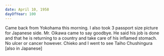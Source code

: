 ```yaml
---
date: April 10, 1958
dayOfYear: 100
---
```

Came back from Yokohama this morning. I also took 3 passport size picture for Japanese side. Mr. Oikawa came to say goodbye. He said his job is done and that he is returning to a country and take care of his inflamed stomach. No ulcer or cancer however. Chieko and I went to see Taiho Chushingura [also in Japanese]